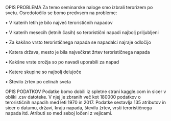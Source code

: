 OPIS PROBLEMA
Za temo seminarske naloge smo izbrali terorizem po svetu. Osredotočilo se bomo predvsem na probleme:

• V katerih letih je bilo največ terorističnih napadov

•	V katerih mesecih (letnih časih) so teroristični napadi najbolj priljubljeni

•	Za kakšno vrsto terorističnega napada se napadalci najraje odločijo

•	Katera država, mesto je bila največkrat žrtev terorističnega napada

•	Kakšne vrste orožja so po navadi uporabili za napad

•	Katere skupine so najbolj delujoče

•	Število žrtev po celinah sveta


OPIS PODATKOV
Podatke bomo dobili iz spletne strani kaggle.com in sicer v obliki .csv datoteke. V njej je zbranih več kot 180000 podatkov o terorističnih napadih med leti 1970 in 2017. Podatke sestavlja 135 atributov in sicer o datumu, državi, kraju napada, številu žrtev, vrsti terorističnega napada itd. Atributi so med seboj ločeni z vejicami.
